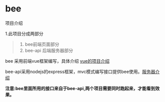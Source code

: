# bee

项目介绍

1.此项目分成两部分
> 1. bee前端页面部分
> 2. bee-api 后端服务器部分

bee 采用前端vue框架编写，具体介绍 [vue的项目介绍](./bee/README.md)


bee-api采用nodejs的express框架，mvc模式编写接口提供bee使用。[服务器介绍](./bee-api/README.md)

**注意:bee里面所用的接口来自于bee-api,两个项目需要同时跑起来，才能看到效果。**